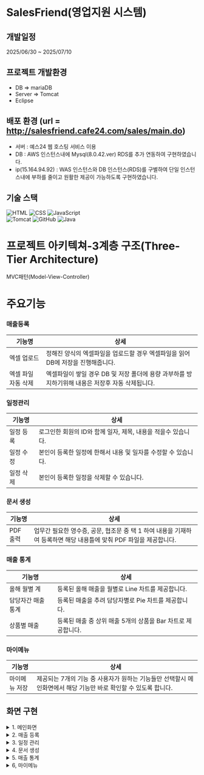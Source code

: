 # SalesFriend(영업지원 시스템)


## 개발일정
  2025/06/30 ~ 2025/07/10


## 프로젝트 개발환경

- DB => mariaDB
- Server => Tomcat
- Eclipse


## 배포 환경 (url = http://salesfriend.cafe24.com/sales/main.do)
- 서버 : 예스24 웹 호스팅 서비스 이용
- DB : AWS 인스턴스내에 Mysql(8.0.42.ver) RDS를 추가 연동하여 구현하였습니다.
- ip(15.164.94.92) : WAS 인스턴스와 DB 인스턴스(RDS)를 구별하여 단일 인스턴스내에 부하를 줄이고 원활한 제공이 가능하도록 구현하였습니다.

## 기술 스택

![HTML](https://img.shields.io/badge/html5-E34F26?style=for-the-badge&logo=html5&logoColor=white)
![CSS](https://img.shields.io/badge/css-1572B6?style=for-the-badge&logo=css3&logoColor=white)
![JavaScript](https://img.shields.io/badge/javascript-F7DF1E?style=for-the-badge&logo=javascript&logoColor=black)
<br>
![Tomcat](https://img.shields.io/badge/apache%20tomcat-F8DC75?style=for-the-badge&logo=apache%20tomcat&logoColor=black)
![GitHub](https://img.shields.io/badge/github-181717?style=for-the-badge&logo=github&logoColor=white)
![Java](https://img.shields.io/badge/java-007396?style=for-the-badge&logo=java&logoColor=white)


# 프로젝트 아키텍쳐-3계층 구조(Three-Tier Architecture) 
MVC패턴(Model-View-Controller)

# 주요기능



### 매출등록

|기능명|상세|
|--|--|
|엑셀 업로드|정해진 양식의 엑셀파일을 업로드할 경우 엑셀파일을 읽어 DB에 저장을 진행해줍니다.|
|엑셀 파일 자동 삭제|엑셀파일이 쌓일 경우 DB 및 저장 폴더에 용량 과부하를 방지하기위해 내용은 저장후 자동 삭제됩니다. |


### 일정관리

|기능명|상세|
|--|--|
|일정 등록| 로그인한 회원의 ID와 함께 일자, 제목, 내용을 적을수 있습니다.|
|일정 수정| 본인이 등록한 일정에 한해서 내용 및 일자를 수정할 수 있습니다.|
|일정 삭제| 본인이 등록한 일정을 삭제할 수 있습니다. |


### 문서 생성

|기능명|상세|
|--|--|
|PDF 출력| 업무간 필요한 영수증, 공문, 협조문 중 택 1 하여 내용을 기재하여 등록하면 해당 내용틀에 맞춰 PDF 파일을 제공합니다.|


### 매출 통계

|기능명|상세|
|--|--|
|올해 월별 계|등록된 올해 매출을 월별로 Line 차트를 제공합니다.|
|담당자간 매출 통계|등록된 매출을 추려 담당자별로 Pie 차트를 제공합니다.|
|상품별 매출|등록된 매출 중 상위 매출 5개의 상품을 Bar 차트로 제공합니다.|

### 마이메뉴

|기능명|상세|
|--|--|
|마이메뉴 저장|제공되는 7개의 기능 중 사용자가 원하는 기능들만 선택할시 메인화면에서 해당 기능만 바로 확인할 수 있도록 합니다.|



## 화면 구현


<details>
<summary>
1. 메인화면
</summary>
<img width="1882" height="896" alt="Image" src="https://github.com/user-attachments/assets/72b02ad7-68eb-47ce-8984-54707e952aa4" alt="메인페이지"/>
</details>

<details>
<summary>
2. 매출 등록
</summary>
<img width="1913" height="861" alt="Image" src="https://github.com/user-attachments/assets/91d9c79a-82c0-4b9c-8672-7c44cd95488d" alt="매출등록"/>
</details>

<details>
<summary>
3. 일정 관리
</summary>
<img width="1905" height="896" alt="Image" src="https://github.com/user-attachments/assets/213d59fd-d53c-4ddd-a466-fa8593c55c24" alt="일정관리" />
</details>

<details>
<summary>
4. 문서 생성
</summary>
<img width="1864" height="897" alt="Image" src="https://github.com/user-attachments/assets/59588cda-d610-46a6-82e9-fb93070b8206" alt="문서생" />
</details>

<details>
<summary>
5. 매출 통계
</summary>
<img width="1900" height="903" alt="Image" src="https://github.com/user-attachments/assets/ad910377-d478-426b-aa98-d37e6d727a2d" alt="매출 통계"/>
</details>


<details>
<summary>
6, 마이메뉴
</summary>
<img width="1900" height="903" alt="Image" src="https://github.com/user-attachments/assets/6645c72e-6ff8-4ee9-9ec3-c414453270b0" alt="마이메뉴" />
</details>
